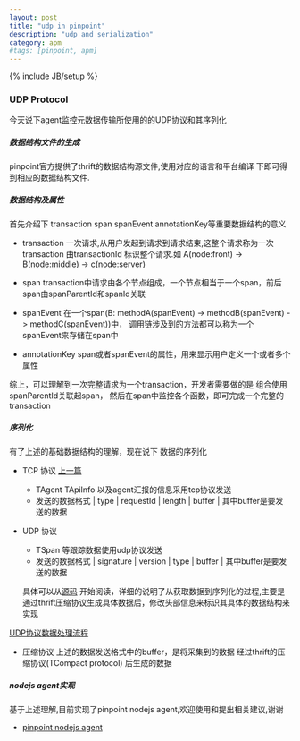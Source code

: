 ```yaml
---
layout: post
title: "udp in pinpoint"
description: "udp and serialization"
category: apm
#tags: [pinpoint, apm]
---
```

{% include JB/setup %}

### UDP Protocol

今天说下agent监控元数据传输所使用的的UDP协议和其序列化

##### 数据结构文件的生成

pinpoint官方提供了thrift的数据结构源文件,使用对应的语言和平台编译
下即可得到相应的数据结构文件.

##### 数据结构及属性

首先介绍下 transaction span spanEvent annotationKey等重要数据结构的意义

* transaction 一次请求,从用户发起到请求到请求结束,这整个请求称为一次transaction
由transactionId 标识整个请求.如 A(node:front) -> B(node:middle) -> c(node:server)

* span transaction中请求由各个节点组成，一个节点相当于一个span，前后span由spanParentId和spanId关联

* spanEvent 在一个span(B: methodA(spanEvent) -> methodB(spanEvent) -> methodC(spanEvent))中，
调用链涉及到的方法都可以称为一个spanEvent来存储在span中

* annotationKey span或者spanEvent的属性，用来显示用户定义一个或者多个属性

综上，可以理解到一次完整请求为一个transaction，开发者需要做的是 组合使用spanParentId关联起span，
然后在span中监控各个函数，即可完成一个完整的transaction

##### 序列化

有了上述的基础数据结构的理解，现在说下 数据的序列化

* TCP 协议 [上一篇](http://peaksnail.github.io/apm/2016/05/24/transport_protocol_on_pinpoint)
    * TAgent TApiInfo 以及agent汇报的信息采用tcp协议发送
    * 发送的数据格式 | type | requestId | length | buffer |
    其中buffer是要发送的数据

* UDP 协议 
    * TSpan 等跟踪数据使用udp协议发送
    * 发送的数据格式 | signature | version | type | buffer |
    其中buffer是要发送的数据

    具体可以从[源码](https://github.com/naver/pinpoint/blob/master/collector/src/main/java/com/navercorp/pinpoint/collector/receiver/udp/BaseUDPHandlerFactory.java) 开始阅读，详细的说明了从获取数据到序列化的过程,主要是通过thrift压缩协议生成具体数据后，修改头部信息来标识其具体的数据结构来实现


[UDP协议数据处理流程](https://raw.githubusercontent.com/peaksnail/peaksnail.github.com/master/_pictures/udp_serialize.png)

* 压缩协议
    上述的数据发送格式中的buffer，是将采集到的数据 经过thrift的压缩协议(TCompact protocol)
    后生成的数据

##### nodejs agent实现

基于上述理解,目前实现了pinpoint nodejs agent,欢迎使用和提出相关建议,谢谢

* [pinpoint nodejs agent](https://github.com/peaksnail/pinpoint-node-agent)
